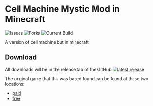 # Cell Machine Mystic Mod in Minecraft
![Issues](https://img.shields.io/github/issues/youtissoum/cmmm_in_mc)
![Forks](https://img.shields.io/github/forks/youtissoum/cmmm_in_mc)
![Current Build](https://img.shields.io/github/workflow/status/youtissoum/cmmm_in_mc/build)

A version of cell machine but in minecraft

## Download

All downloads will be in the release tab of the GitHub
[![latest release](https://img.shields.io/github/downloads/youtissoum/cmmm_in_mc/latest/total)](https://github.com/youtissoum/cmmm_in_mc/releases)

The original game that this was based found can be found at these two locations:
- [paid](https://themysticlynx.itch.io/cell-machine-mystic-mod)
- [free](https://discord.gg/hNzNAX5EN5)